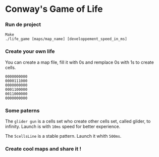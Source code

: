 # Conway's Game of Life

### Run de project

```
Make
./life_game [maps/map_name] [developpement_speed_in_ms]
```


### Create your own life

You can create a map file, fill it with 0s and remplace 0s with 1s to create cells.

```
0000000000
0000111000
0000000000
0001100000
0011000000
0000000000
```

### Some paterns

The ```glider gun``` is a cells set who create other cells set, called glider, to infinity.
Launch is with ```10ms``` speed for better experience.

The ```5cellsLine``` is a stable pattern.
Launch it whith ```500ms```.


### Create cool maps and share it !
